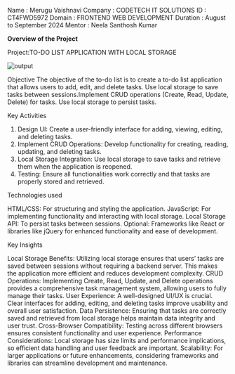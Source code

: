 Name : Merugu Vaishnavi
Company : CODETECH IT SOLUTIONS
ID : CT4FWD5972
Domain : FRONTEND WEB DEVELOPMENT
Duration : August to September 2024
Mentor : Neela Santhosh Kumar

**Overview of the Project**

Project:TO-DO LIST APPLICATION WITH LOCAL STORAGE

![output](https://github.com/user-attachments/assets/d46567a7-924d-4d44-8629-d83b81b20a80)

Objective
The objective of the to-do list is to create a to-do list application that allows users to add, edit, and delete tasks. Use local storage to save tasks between sessions.Implement CRUD operations (Create, Read, Update, Delete) for tasks. Use local storage to persist tasks.

Key Activities

1. Design UI: Create a user-friendly interface for adding, viewing, editing, and deleting tasks.
2. Implement CRUD Operations: Develop functionality for creating, reading, updating, and deleting tasks.
3. Local Storage Integration: Use local storage to save tasks and retrieve them when the application is reopened.
4. Testing: Ensure all functionalities work correctly and that tasks are properly stored and retrieved.

Technologies used

HTML/CSS: For structuring and styling the application.
JavaScript: For implementing functionality and interacting with local storage.
Local Storage API: To persist tasks between sessions.
Optional: Frameworks like React or libraries like jQuery for enhanced functionality and ease of development.

Key Insights

Local Storage Benefits: Utilizing local storage ensures that users’ tasks are saved between sessions without requiring a backend server. This makes the application more efficient and reduces development complexity.
CRUD Operations: Implementing Create, Read, Update, and Delete operations provides a comprehensive task management system, allowing users to fully manage their tasks.
User Experience: A well-designed UI/UX is crucial. Clear interfaces for adding, editing, and deleting tasks improve usability and overall user satisfaction.
Data Persistence: Ensuring that tasks are correctly saved and retrieved from local storage helps maintain data integrity and user trust.
Cross-Browser Compatibility: Testing across different browsers ensures consistent functionality and user experience.
Performance Considerations: Local storage has size limits and performance implications, so efficient data handling and user feedback are important.
Scalability: For larger applications or future enhancements, considering frameworks and libraries can streamline development and maintenance.


